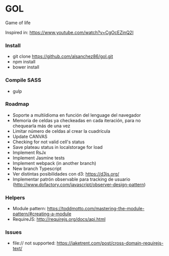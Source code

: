 # GOL

Game of life

Inspired in: https://www.youtube.com/watch?v=CgOcEZinQ2I

### Install

- git clone https://github.com/alsanchez86/gol.git
- npm install
- bower install

### Compile SASS

- gulp

### Roadmap

- Soporte a multiidioma en función del lenguage del navegador
- Memoria de celdas ya checkeadas en cada iteración, para no chequearla más de una vez
- Limitar número de celdas al crear la cuadrícula
- Update CANVAS
- Checking for not valid cell's status
- Save plateau status in localstorage for load
- Implement RsJx
- Implement Jasmine tests
- Implement webpack (in another branch)
- New branch Typescript
- Ver distintas posibilidades con d3: https://d3js.org/
- Implementar patrón observable para tracking de usuario (http://www.dofactory.com/javascript/observer-design-pattern)

### Helpers

- Module pattern: https://toddmotto.com/mastering-the-module-pattern/#creating-a-module
- RequireJS: http://requirejs.org/docs/api.html

### Issues

- file:// not supported: https://jaketrent.com/post/cross-domain-requirejs-text/